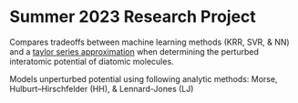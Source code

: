 # Summer 2023 Research Project

Compares tradeoffs between machine learning methods (KRR, SVR, & NN) and a [taylor series approximation](https://mathworld.wolfram.com/TaylorSeries.html]) when determining the perturbed interatomic potential of diatomic molecules. 

Models unperturbed potential using following analytic methods: Morse, Hulburt–Hirschfelder (HH), & Lennard-Jones (LJ)

